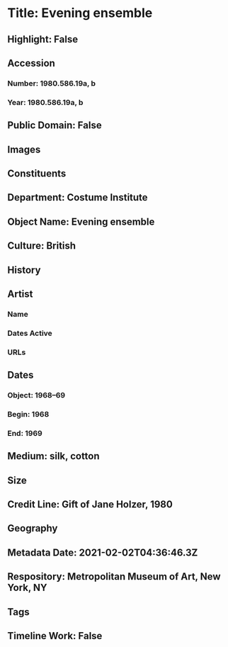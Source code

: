 # Title: Evening ensemble
## Highlight: False
## Accession
### Number: 1980.586.19a, b
### Year: 1980.586.19a, b
## Public Domain: False
## Images
## Constituents
## Department: Costume Institute
## Object Name: Evening ensemble
## Culture: British
## History
## Artist
### Name
### Dates Active
### URLs
## Dates
### Object: 1968–69
### Begin: 1968
### End: 1969
## Medium: silk, cotton
## Size
## Credit Line: Gift of Jane Holzer, 1980
## Geography
## Metadata Date: 2021-02-02T04:36:46.3Z
## Respository: Metropolitan Museum of Art, New York, NY
## Tags
## Timeline Work: False